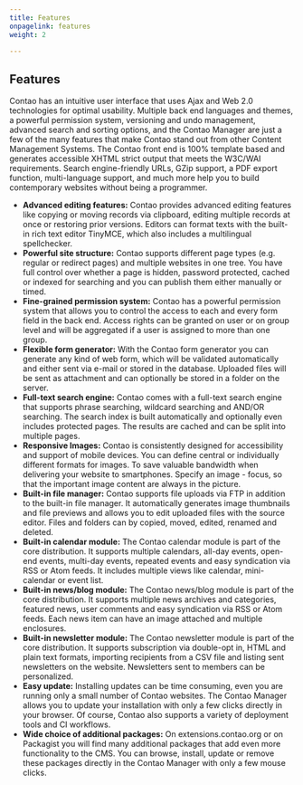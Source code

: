 ```yaml
---
title: Features
onpagelink: features
weight: 2

---
```


Features
--------

Contao has an intuitive user interface that uses Ajax and Web 2.0 technologies for optimal usability. Multiple back end languages and themes, a powerful permission system, versioning and undo management, advanced search and sorting options, and the Contao Manager are just a few of the many features that make Contao stand out from other Content Management Systems. The Contao front end is 100% template based and generates accessible XHTML strict output that meets the W3C/WAI requirements. Search engine-friendly URLs, GZip support, a PDF export function, multi-language support, and much more help you to build contemporary websites without being a programmer.

- **Advanced editing features:**  Contao provides advanced editing features like copying or moving records via clipboard, editing multiple records at once or restoring prior versions. Editors can format texts with the built-in rich text editor TinyMCE, which also includes a multilingual spellchecker.
- **Powerful site structure:**  Contao supports different page types (e.g. regular or redirect pages) and multiple websites in one tree. You have full control over whether a page is hidden, password protected, cached or indexed for searching and you can publish them either manually or timed.
- **Fine-grained permission system:**  Contao has a powerful permission system that allows you to control the access to each and every form field in the back end. Access rights can be granted on user or on group level and will be aggregated if a user is assigned to more than one group.
- **Flexible form generator:**  With the Contao form generator you can generate any kind of web form, which will be validated automatically and either sent via e-mail or stored in the database. Uploaded files will be sent as attachment and can optionally be stored in a folder on the server.
- **Full-text search engine:**  Contao comes with a full-text search engine that supports phrase searching, wildcard searching and AND/OR searching. The search index is built automatically and optionally even includes protected pages. The results are cached and can be split into multiple pages.
- **Responsive Images:**  Contao is consistently designed for accessibility and support of mobile devices. You can define central or individually different formats for images. To save valuable bandwidth when delivering your website to smartphones. Specify an image - focus, so that the important image content are always in the picture.
- **Built-in file manager:**  Contao supports file uploads via FTP in addition to the built-in file manager. It automatically generates image thumbnails and file previews and allows you to edit uploaded files with the source editor. Files and folders can by copied, moved, edited, renamed and deleted.
- **Built-in calendar module:**  The Contao calendar module is part of the core distribution. It supports multiple calendars, all-day events, open-end events, multi-day events, repeated events and easy syndication via RSS or Atom feeds. It includes multiple views like calendar, mini-calendar or event list.
- **Built-in news/blog module:**  The Contao news/blog module is part of the core distribution. It supports multiple news archives and categories, featured news, user comments and easy syndication via RSS or Atom feeds. Each news item can have an image attached and multiple enclosures.
- **Built-in newsletter module:**  The Contao newsletter module is part of the core distribution. It supports subscription via double-opt in, HTML and plain text formats, importing recipients from a CSV file and listing sent newsletters on the website. Newsletters sent to members can be personalized.
- **Easy update:**  Installing updates can be time consuming, even you are running only a small number of Contao websites. The Contao Manager allows you to update your installation with only a few clicks directly in your browser. Of course, Contao also supports a variety of deployment tools and CI workflows.
- **Wide choice of additional packages:**  On extensions.contao.org or on Packagist you will find many additional packages that add even more functionality to the CMS. You can browse, install, update or remove these packages directly in the Contao Manager with only a few mouse clicks.
 